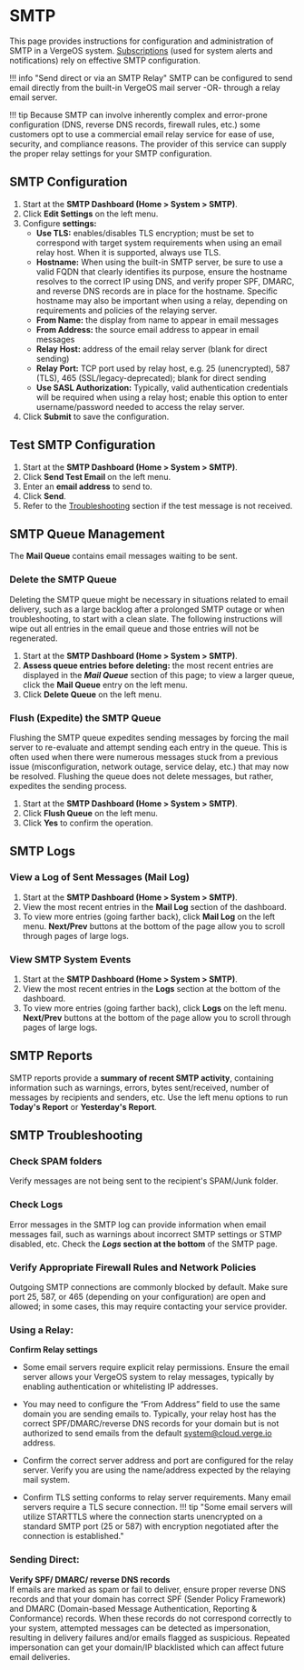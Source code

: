 # SMTP

This page provides instructions for configuration and administration of SMTP in a VergeOS system. [Subscriptions](/product-guide/system/subscriptions-overview) (used for system alerts and notifications) rely on effective SMTP configuration. 

!!! info "Send direct or via an SMTP Relay" 
    SMTP can be configured to send email directly from the built-in VergeOS mail server -OR- through a relay email server. 

!!! tip 
    Because SMTP can involve inherently complex and error-prone configuration (DNS, reverse DNS records, firewall rules, etc.) some customers opt to use a commercial email relay service for ease of use, security, and compliance reasons.  The provider of this service can supply the proper relay settings for your SMTP configuration. 

## SMTP Configuration

1. Start at the **SMTP Dashboard (Home > System > SMTP)**.
2. Click **Edit Settings** on the left menu.
3. Configure **settings:**
    * **Use TLS:** enables/disables TLS encryption; must be set to correspond with target system requirements when using an email relay host. When it is supported, always use TLS. 
    * **Hostname:** When using the built-in SMTP server, be sure to use a valid FQDN that clearly identifies its purpose, ensure the hostname resolves to the correct IP using DNS, and verify proper SPF, DMARC, and reverse DNS records are in place for the hostname. Specific hostname may also be important when using a relay, depending on requirements and policies of the relaying server. 
    * **From Name:** the display from name to appear in email messages
    * **From Address:** the source email address to appear in email messages
    * **Relay Host:** address of the email relay server (blank for direct sending)
    * **Relay Port:** TCP port used by relay host, e.g. 25 (unencrypted), 587 (TLS), 465 (SSL/legacy-deprecated); blank for direct sending
    * **Use SASL Authorization:** Typically, valid authentication credentials will be required when using a relay host; enable this option to enter username/password needed to access the relay server.
4. Click **Submit** to save the configuration.

## Test SMTP Configuration

1. Start at the **SMTP Dashboard (Home > System > SMTP)**.
2. Click **Send Test Email** on the left menu.
3. Enter an **email address** to send to.  
4. Click **Send**.
5. Refer to the [Troubleshooting](#smtp-troubleshooting) section if the test message is not received. 

## SMTP Queue Management

The **Mail Queue** contains email messages waiting to be sent.  

### Delete the SMTP Queue

Deleting the SMTP queue might be necessary in situations related to email delivery, such as a large backlog after a prolonged SMTP outage or when troubleshooting, to start with a clean slate.  The following instructions will wipe out all entries in the email queue and those entries will not be regenerated.

1. Start at the **SMTP Dashboard (Home > System > SMTP)**.
2. **Assess queue entries before deleting:** the most recent entries are displayed in the ***Mail Queue*** section of this page; to view a larger queue, click the **Mail Queue** entry on the left menu. 
3. Click **Delete Queue** on the left menu.

### Flush (Expedite) the SMTP Queue

Flushing the SMTP queue expedites sending messages by forcing the mail server to re-evaluate and attempt sending each entry in the queue.  This is often used when there were numerous messages stuck from a previous issue (misconfiguration, network outage, service delay, etc.) that may now be resolved.  Flushing the queue does not delete messages, but rather, expedites the sending process. 

1. Start at the **SMTP Dashboard (Home > System > SMTP)**.
2. Click **Flush Queue** on the left menu.
3. Click **Yes** to confirm the operation.

## SMTP Logs 

### View a Log of Sent Messages (Mail Log)
1. Start at the **SMTP Dashboard (Home > System > SMTP)**.
2. View the most recent entries in the **Mail Log** section of the dashboard.
3. To view more entries (going farther back), click **Mail Log** on the left menu.  **Next/Prev** buttons at the bottom of the page allow you to scroll through pages of large logs. 

### View SMTP System Events
1. Start at the **SMTP Dashboard (Home > System > SMTP)**.
2. View the most recent entries in the **Logs** section at the bottom of the dashboard.
3. To view more entries (going farther back), click **Logs** on the left menu.  **Next/Prev** buttons at the bottom of the page allow you to scroll through 
pages of large logs. 

## SMTP Reports

SMTP reports provide a **summary of recent SMTP activity**, containing information such as warnings, errors, bytes sent/received, number of messages by recipients and senders, etc. Use the left menu options to run **Today's Report** or **Yesterday's Report**. 

## SMTP Troubleshooting

### Check SPAM folders

Verify messages are not being sent to the recipient's SPAM/Junk folder.   

### Check Logs 

Error messages in the SMTP log can provide information when email messages fail, such as warnings about incorrect SMTP settings or STMP disabled, etc. Check the ***Logs* section at the bottom** of the SMTP page.

### Verify Appropriate Firewall Rules and Network Policies

Outgoing SMTP connections are commonly blocked by default.  Make sure port 25, 587, or 465 (depending on your configuration) are open and allowed; in some cases, this may require contacting your service provider.  

### Using a Relay: 

**Confirm Relay settings**

* Some email servers require explicit relay permissions.  Ensure the email server allows your VergeOS system to relay messages, typically by enabling authentication or whitelisting IP addresses.
  
* You may need to configure the “From Address” field to use the same domain you are sending emails to. Typically, your relay host has the correct SPF/DMARC/reverse DNS records for your domain but is not authorized to send emails from the default system@cloud.verge.io address.

* Confirm the correct server address and port are configured for the relay server. Verify you are using the name/address expected by the relaying mail system.

* Confirm TLS setting conforms to relay server requirements.  Many email servers require a TLS secure connection.
!!! tip "Some email servers will utilize STARTTLS where the connection starts unencrypted on a standard SMTP port (25 or 587) with encryption negotiated after the connection is established." 


### Sending Direct:

**Verify SPF/ DMARC/ reverse DNS records**  
If emails are marked as spam or fail to deliver, ensure proper reverse DNS records and that your domain has correct SPF (Sender Policy Framework) and DMARC (Domain-based Message Authentication, Reporting & Conformance) records.  When these records do not correspond correctly to your system, attempted messages can be detected as impersonation, resulting in delivery failures and/or emails flagged as suspicious. Repeated impersonation can get your domain/IP blacklisted which can affect future email deliveries. 
